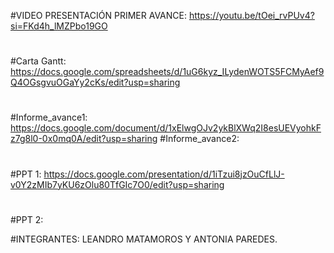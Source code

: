 #VIDEO PRESENTACIÓN PRIMER AVANCE:
https://youtu.be/tOei_rvPUv4?si=FKd4h_lMZPbo19GO
#
#Carta Gantt:
https://docs.google.com/spreadsheets/d/1uG6kyz_ILydenWOTS5FCMyAef9Q4OGsgvuOGaYy2cKs/edit?usp=sharing
#
#Informe_avance1:
https://docs.google.com/document/d/1xElwgOJv2ykBlXWq2I8esUEVyohkFz7g8l0-0x0mq0A/edit?usp=sharing
#Informe_avance2:

# 
#PPT 1:
https://docs.google.com/presentation/d/1iTzui8jzOuCfLlJ-v0Y2zMIb7yKU6zOlu80TfGIc7O0/edit?usp=sharing
#
#PPT 2:

#INTEGRANTES: LEANDRO MATAMOROS Y ANTONIA PAREDES.
